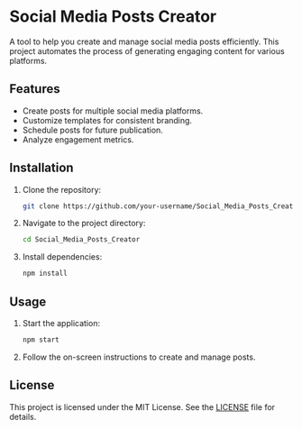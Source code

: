 # Social Media Posts Creator

A tool to help you create and manage social media posts efficiently. This project automates the process of generating engaging content for various platforms.

## Features

- Create posts for multiple social media platforms.
- Customize templates for consistent branding.
- Schedule posts for future publication.
- Analyze engagement metrics.

## Installation

1. Clone the repository:
   ```bash
   git clone https://github.com/your-username/Social_Media_Posts_Creator.git
   ```
2. Navigate to the project directory:
   ```bash
   cd Social_Media_Posts_Creator
   ```
3. Install dependencies:
   ```bash
   npm install
   ```

## Usage

1. Start the application:
   ```bash
   npm start
   ```
2. Follow the on-screen instructions to create and manage posts.

## License

This project is licensed under the MIT License. See the [LICENSE](LICENSE) file for details.
